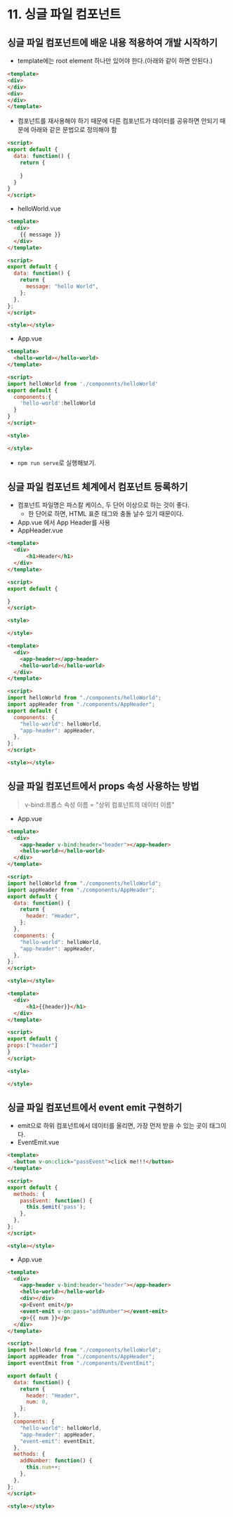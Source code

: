 # 11. 싱글 파일 컴포넌트

## 싱글 파일 컴포넌트에 배운 내용 적용하여 개발 시작하기

- template에는 root element 하나만 있어야 한다.(아래와 같이 하면 안된다.)

```html
<template>
<div>
</div>
<div>
</div>
</template>
```

- 컴포넌트를 재사용해야 하기 때문에 다른 컴포넌트가 데이터를 공유하면 안되기 때문에 아래와 같은 문법으로 정의해야 함

```html
<script>
export default {
  data: function() {
    return {
      
    }
  }
}
</script>
```

- helloWorld.vue

```html
<template>
  <div>
    {{ message }}
  </div>
</template>

<script>
export default {
  data: function() {
    return {
      message: "hello World",
    };
  },
};
</script>

<style></style>
```

- App.vue

```html
<template>
  <hello-world></hello-world>
</template>

<script>
import helloWorld from './components/helloWorld'
export default {
  components:{
    'hello-world':helloWorld
  }
}
</script>

<style>

</style>
```

- `npm run serve`로 실행해보기.

## 싱글 파일 컴포넌트 체계에서 컴포넌트 등록하기

- 컴포넌트 파일명은 파스칼 케이스, 두 단어 이상으로 하는 것이 좋다.
    - 한 단어로 하면, HTML 표준 태그와 충돌 날수 있기 때문이다.
- App.vue 에서 App Header를 사용
- AppHeader.vue

```html
<template>
  <div>
      <h1>Header</h1>
  </div>
</template>

<script>
export default {

}
</script>

<style>

</style>
```

```html
<template>
  <div>
    <app-header></app-header>
    <hello-world></hello-world>
  </div>
</template>

<script>
import helloWorld from "./components/helloWorld";
import appHeader from "./components/AppHeader";
export default {
  components: {
    "hello-world": helloWorld,
    "app-header": appHeader,
  },
};
</script>

<style></style>
```

## 싱글 파일 컴포넌트에서 props 속성 사용하는 방법

> v-bind:프롭스 속성 이름 = "상위 컴포넌트의 데이터 이름"

- App.vue

```html
<template>
  <div>
    <app-header v-bind:header="header"></app-header>
    <hello-world></hello-world>
  </div>
</template>

<script>
import helloWorld from "./components/helloWorld";
import appHeader from "./components/AppHeader";
export default {
  data: function() {
    return {
      header: "Header",
    };
  },
  components: {
    "hello-world": helloWorld,
    "app-header": appHeader,
  },
};
</script>

<style></style>
```

```html
<template>
  <div>
      <h1>{{header}}</h1>
  </div>
</template>

<script>
export default {
props:["header"]
}
</script>

<style>

</style>
```

## 싱글 파일 컴포넌트에서 event emit 구현하기

- emit으로 하위 컴포넌트에서 데이터를 올리면, 가장 먼저 받을 수 있는 곳이 태그이다.
- EventEmit.vue

```html
<template>
  <button v-on:click="passEvent">click me!!!</button>
</template>

<script>
export default {
  methods: {
    passEvent: function() {
      this.$emit('pass');
    },
  },
};
</script>

<style></style>
```

- App.vue

```html
<template>
  <div>
    <app-header v-bind:header="header"></app-header>
    <hello-world></hello-world>
    <div></div>
    <p>Event emit</p>
    <event-emit v-on:pass="addNumber"></event-emit>
    <p>{{ num }}</p>
  </div>
</template>

<script>
import helloWorld from "./components/helloWorld";
import appHeader from "./components/AppHeader";
import eventEmit from "./components/EventEmit";

export default {
  data: function() {
    return {
      header: "Header",
      num: 0,
    };
  },
  components: {
    "hello-world": helloWorld,
    "app-header": appHeader,
    "event-emit": eventEmit,
  },
  methods: {
    addNumber: function() {
      this.num++;
    },
  },
};
</script>

<style></style>
```